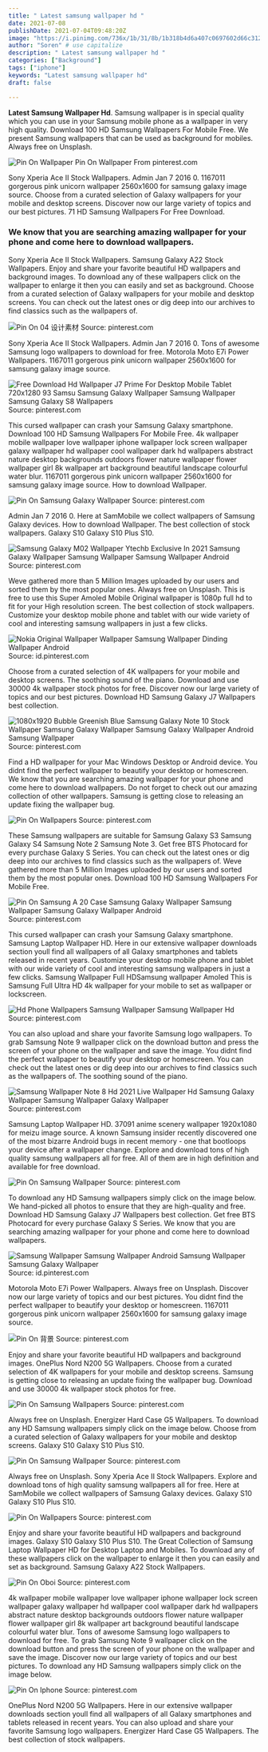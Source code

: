 ```yaml
---
title: " Latest samsung wallpaper hd "
date: 2021-07-08
publishDate: 2021-07-04T09:48:20Z
image: "https://i.pinimg.com/736x/1b/31/8b/1b318b4d6a407c0697602d66c312e2c5.jpg"
author: "Soren" # use capitalize
description: " Latest samsung wallpaper hd "
categories: ["Background"]
tags: ["iphone"]
keywords: "Latest samsung wallpaper hd"
draft: false

---
```



**Latest Samsung Wallpaper Hd**. Samsung wallpaper is in special quality which you can use in your Samsung mobile phone as a wallpaper in very high quality. Download 100 HD Samsung Wallpapers For Mobile Free. We present Samsung wallpapers that can be used as background for mobiles. Always free on Unsplash.

![Pin On Wallpaper](https://i.pinimg.com/originals/e9/6a/99/e96a995b04f59390a490ff3b84f5f4c1.jpg "Pin On Wallpaper")
Pin On Wallpaper From pinterest.com


Sony Xperia Ace II Stock Wallpapers. Admin Jan 7 2016 0. 1167011 gorgerous pink unicorn wallpaper 2560x1600 for samsung galaxy image source. Choose from a curated selection of Galaxy wallpapers for your mobile and desktop screens. Discover now our large variety of topics and our best pictures. 71 HD Samsung Wallpapers For Free Download.

### We know that you are searching amazing wallpaper for your phone and come here to download wallpapers.

Sony Xperia Ace II Stock Wallpapers. Samsung Galaxy A22 Stock Wallpapers. Enjoy and share your favorite beautiful HD wallpapers and background images. To download any of these wallpapers click on the wallpaper to enlarge it then you can easily and set as background. Choose from a curated selection of Galaxy wallpapers for your mobile and desktop screens. You can check out the latest ones or dig deep into our archives to find classics such as the wallpapers of.


![Pin On 04 设计素材](https://i.pinimg.com/564x/32/3a/4a/323a4afe0de0f3b78ee805bd36c0975d.jpg "Pin On 04 设计素材")
Source: pinterest.com

Sony Xperia Ace II Stock Wallpapers. Admin Jan 7 2016 0. Tons of awesome Samsung logo wallpapers to download for free. Motorola Moto E7i Power Wallpapers. 1167011 gorgerous pink unicorn wallpaper 2560x1600 for samsung galaxy image source.

![Free Download Hd Wallpaper J7 Prime For Desktop Mobile Tablet 720x1280 93 Samsu Samsung Galaxy Wallpaper Samsung Wallpaper Samsung Galaxy S8 Wallpapers](https://i.pinimg.com/originals/c5/19/9c/c5199c9cf264ab00b4466e710f5c49a4.jpg "Free Download Hd Wallpaper J7 Prime For Desktop Mobile Tablet 720x1280 93 Samsu Samsung Galaxy Wallpaper Samsung Wallpaper Samsung Galaxy S8 Wallpapers")
Source: pinterest.com

This cursed wallpaper can crash your Samsung Galaxy smartphone. Download 100 HD Samsung Wallpapers For Mobile Free. 4k wallpaper mobile wallpaper love wallpaper iphone wallpaper lock screen wallpaper galaxy wallpaper hd wallpaper cool wallpaper dark hd wallpapers abstract nature desktop backgrounds outdoors flower nature wallpaper flower wallpaper girl 8k wallpaper art background beautiful landscape colourful water blur. 1167011 gorgerous pink unicorn wallpaper 2560x1600 for samsung galaxy image source. How to download Wallpaper.

![Pin On Samsung Galaxy Wallpaper](https://i.pinimg.com/originals/b3/30/a8/b330a87456586a77688dbadfdbf8d3ac.jpg "Pin On Samsung Galaxy Wallpaper")
Source: pinterest.com

Admin Jan 7 2016 0. Here at SamMobile we collect wallpapers of Samsung Galaxy devices. How to download Wallpaper. The best collection of stock wallpapers. Galaxy S10 Galaxy S10 Plus S10.

![Samsung Galaxy M02 Wallpaper Ytechb Exclusive In 2021 Samsung Galaxy Wallpaper Samsung Wallpaper Samsung Wallpaper Android](https://i.pinimg.com/originals/8c/21/90/8c21904b965adb9cc061c8dc46692c72.png "Samsung Galaxy M02 Wallpaper Ytechb Exclusive In 2021 Samsung Galaxy Wallpaper Samsung Wallpaper Samsung Wallpaper Android")
Source: pinterest.com

Weve gathered more than 5 Million Images uploaded by our users and sorted them by the most popular ones. Always free on Unsplash. This is free to use this Super Amoled Mobile Original wallpaper is 1080p full hd to fit for your High resolution screen. The best collection of stock wallpapers. Customize your desktop mobile phone and tablet with our wide variety of cool and interesting samsung wallpapers in just a few clicks.

![Nokia Original Wallpaper Wallpaper Samsung Wallpaper Dinding Wallpaper Android](https://i.pinimg.com/originals/4a/78/b1/4a78b1cfeb6bfb14c16296e9f3dc7967.jpg "Nokia Original Wallpaper Wallpaper Samsung Wallpaper Dinding Wallpaper Android")
Source: id.pinterest.com

Choose from a curated selection of 4K wallpapers for your mobile and desktop screens. The soothing sound of the piano. Download and use 30000 4k wallpaper stock photos for free. Discover now our large variety of topics and our best pictures. Download HD Samsung Galaxy J7 Wallpapers best collection.

![1080x1920 Bubble Greenish Blue Samsung Galaxy Note 10 Stock Wallpaper Samsung Galaxy Wallpaper Samsung Galaxy Wallpaper Android Samsung Wallpaper](https://i.pinimg.com/originals/78/25/93/78259301b9a5d497623368e1974af027.jpg "1080x1920 Bubble Greenish Blue Samsung Galaxy Note 10 Stock Wallpaper Samsung Galaxy Wallpaper Samsung Galaxy Wallpaper Android Samsung Wallpaper")
Source: pinterest.com

Find a HD wallpaper for your Mac Windows Desktop or Android device. You didnt find the perfect wallpaper to beautify your desktop or homescreen. We know that you are searching amazing wallpaper for your phone and come here to download wallpapers. Do not forget to check out our amazing collection of other wallpapers. Samsung is getting close to releasing an update fixing the wallpaper bug.

![Pin On Wallpapers](https://i.pinimg.com/originals/5f/ab/7c/5fab7c9d524ebe570a909d8fdbc59f21.jpg "Pin On Wallpapers")
Source: pinterest.com

These Samsung wallpapers are suitable for Samsung Galaxy S3 Samsung Galaxy S4 Samsung Note 2 Samsung Note 3. Get free BTS Photocard for every purchase Galaxy S Series. You can check out the latest ones or dig deep into our archives to find classics such as the wallpapers of. Weve gathered more than 5 Million Images uploaded by our users and sorted them by the most popular ones. Download 100 HD Samsung Wallpapers For Mobile Free.

![Pin On Samsung A 20 Case Samsung Galaxy Wallpaper Samsung Wallpaper Samsung Galaxy Wallpaper Android](https://i.pinimg.com/736x/f4/09/d3/f409d3e6343daae4f14f3441998de59f.jpg "Pin On Samsung A 20 Case Samsung Galaxy Wallpaper Samsung Wallpaper Samsung Galaxy Wallpaper Android")
Source: pinterest.com

This cursed wallpaper can crash your Samsung Galaxy smartphone. Samsung Laptop Wallpaper HD. Here in our extensive wallpaper downloads section youll find all wallpapers of all Galaxy smartphones and tablets released in recent years. Customize your desktop mobile phone and tablet with our wide variety of cool and interesting samsung wallpapers in just a few clicks. Samsung Wallpaper Full HDSamsung wallpaper Amoled This is Samsung Full Ultra HD 4k wallpaper for your mobile to set as wallpaper or lockscreen.

![Hd Phone Wallpapers Samsung Wallpaper Samsung Wallpaper Hd](https://i.pinimg.com/originals/9e/51/54/9e51541b6f343ba55151723e338efc49.jpg "Hd Phone Wallpapers Samsung Wallpaper Samsung Wallpaper Hd")
Source: pinterest.com

You can also upload and share your favorite Samsung logo wallpapers. To grab Samsung Note 9 wallpaper click on the download button and press the screen of your phone on the wallpaper and save the image. You didnt find the perfect wallpaper to beautify your desktop or homescreen. You can check out the latest ones or dig deep into our archives to find classics such as the wallpapers of. The soothing sound of the piano.

![Samsung Wallpaper Note 8 Hd 2021 Live Wallpaper Hd Samsung Galaxy Wallpaper Samsung Wallpaper Galaxy Wallpaper](https://i.pinimg.com/originals/8e/e7/79/8ee7791a0b3510c7883c29780477de14.jpg "Samsung Wallpaper Note 8 Hd 2021 Live Wallpaper Hd Samsung Galaxy Wallpaper Samsung Wallpaper Galaxy Wallpaper")
Source: pinterest.com

Samsung Laptop Wallpaper HD. 37091 anime scenery wallpaper 1920x1080 for meizu image source. A known Samsung insider recently discovered one of the most bizarre Android bugs in recent memory - one that bootloops your device after a wallpaper change. Explore and download tons of high quality samsung wallpapers all for free. All of them are in high definition and available for free download.

![Pin On Samsung Wallpaper](https://i.pinimg.com/736x/48/8a/5b/488a5b9fb99a0d64ac07924b5279dc4c.jpg "Pin On Samsung Wallpaper")
Source: pinterest.com

To download any HD Samsung wallpapers simply click on the image below. We hand-picked all photos to ensure that they are high-quality and free. Download HD Samsung Galaxy J7 Wallpapers best collection. Get free BTS Photocard for every purchase Galaxy S Series. We know that you are searching amazing wallpaper for your phone and come here to download wallpapers.

![Samsung Wallpaper Samsung Wallpaper Android Samsung Wallpaper Samsung Galaxy Wallpaper](https://i.pinimg.com/originals/bb/2e/ca/bb2eca5f1bb374c9e92723f18f83c817.jpg "Samsung Wallpaper Samsung Wallpaper Android Samsung Wallpaper Samsung Galaxy Wallpaper")
Source: id.pinterest.com

Motorola Moto E7i Power Wallpapers. Always free on Unsplash. Discover now our large variety of topics and our best pictures. You didnt find the perfect wallpaper to beautify your desktop or homescreen. 1167011 gorgerous pink unicorn wallpaper 2560x1600 for samsung galaxy image source.

![Pin On 背景](https://i.pinimg.com/736x/20/4d/26/204d26aae197d50f256900798ce50a32.jpg "Pin On 背景")
Source: pinterest.com

Enjoy and share your favorite beautiful HD wallpapers and background images. OnePlus Nord N200 5G Wallpapers. Choose from a curated selection of 4K wallpapers for your mobile and desktop screens. Samsung is getting close to releasing an update fixing the wallpaper bug. Download and use 30000 4k wallpaper stock photos for free.

![Pin On Samsung Wallpapers](https://i.pinimg.com/originals/af/ff/04/afff0474fd8fe936e444022e60119254.jpg "Pin On Samsung Wallpapers")
Source: pinterest.com

Always free on Unsplash. Energizer Hard Case G5 Wallpapers. To download any HD Samsung wallpapers simply click on the image below. Choose from a curated selection of Galaxy wallpapers for your mobile and desktop screens. Galaxy S10 Galaxy S10 Plus S10.

![Pin On Samsung Wallpaper](https://i.pinimg.com/736x/5b/c7/eb/5bc7eb2be120aa713a80e9b00178e629.jpg "Pin On Samsung Wallpaper")
Source: pinterest.com

Always free on Unsplash. Sony Xperia Ace II Stock Wallpapers. Explore and download tons of high quality samsung wallpapers all for free. Here at SamMobile we collect wallpapers of Samsung Galaxy devices. Galaxy S10 Galaxy S10 Plus S10.

![Pin On Wallpapers](https://i.pinimg.com/originals/e9/2d/24/e92d24cccb9baf626b5bc09095718817.jpg "Pin On Wallpapers")
Source: pinterest.com

Enjoy and share your favorite beautiful HD wallpapers and background images. Galaxy S10 Galaxy S10 Plus S10. The Great Collection of Samsung Laptop Wallpaper HD for Desktop Laptop and Mobiles. To download any of these wallpapers click on the wallpaper to enlarge it then you can easily and set as background. Samsung Galaxy A22 Stock Wallpapers.

![Pin On Oboi](https://i.pinimg.com/originals/64/10/cc/6410ccd5eaccdfaf0c7de201247e704e.png "Pin On Oboi")
Source: pinterest.com

4k wallpaper mobile wallpaper love wallpaper iphone wallpaper lock screen wallpaper galaxy wallpaper hd wallpaper cool wallpaper dark hd wallpapers abstract nature desktop backgrounds outdoors flower nature wallpaper flower wallpaper girl 8k wallpaper art background beautiful landscape colourful water blur. Tons of awesome Samsung logo wallpapers to download for free. To grab Samsung Note 9 wallpaper click on the download button and press the screen of your phone on the wallpaper and save the image. Discover now our large variety of topics and our best pictures. To download any HD Samsung wallpapers simply click on the image below.

![Pin On Iphone](https://i.pinimg.com/736x/1b/31/8b/1b318b4d6a407c0697602d66c312e2c5.jpg "Pin On Iphone")
Source: pinterest.com

OnePlus Nord N200 5G Wallpapers. Here in our extensive wallpaper downloads section youll find all wallpapers of all Galaxy smartphones and tablets released in recent years. You can also upload and share your favorite Samsung logo wallpapers. Energizer Hard Case G5 Wallpapers. The best collection of stock wallpapers.

